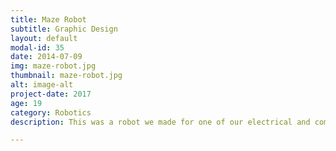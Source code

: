 ```yaml
---
title: Maze Robot
subtitle: Graphic Design
layout: default
modal-id: 35
date: 2014-07-09
img: maze-robot.jpg
thumbnail: maze-robot.jpg
alt: image-alt
project-date: 2017
age: 19
category: Robotics
description: This was a robot we made for one of our electrical and computer engineering classes at Cornell. The goal was for it to autonomously naviagte a maze, and also detect the location of treasure (indicated by specific RF frequencies). This robot, I designed and 3D printed/laser cut all the mechanical components, including the frame, wheels, and sensor mounts. I implemented single point lidar time-of-flight sensors to detect the walls of the maze. I also did the software integration of the light sensors used for line following.

---
```

